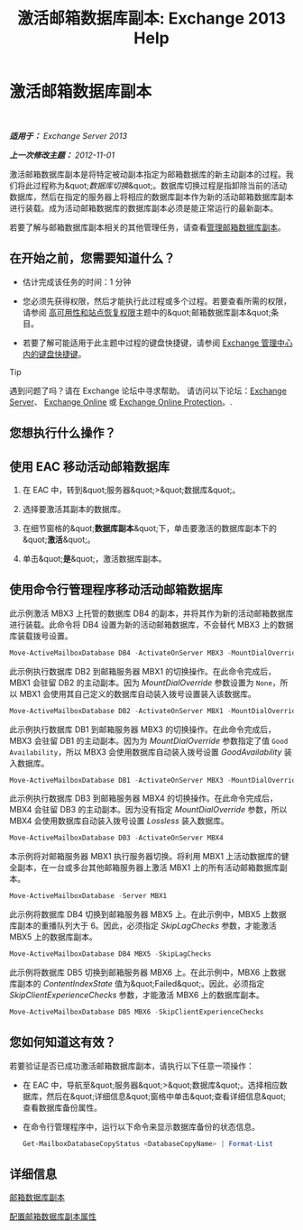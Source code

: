 ﻿---
title: '激活邮箱数据库副本: Exchange 2013 Help'
TOCTitle: 激活邮箱数据库副本
ms:assetid: d948269b-c902-4d8d-8c2b-269473359baa
ms:mtpsurl: https://technet.microsoft.com/zh-cn/library/Ee364750(v=EXCHG.150)
ms:contentKeyID: 50491759
ms.date: 05/21/2018
mtps_version: v=EXCHG.150
ms.translationtype: MT
---

# 激活邮箱数据库副本

 

_**适用于：** Exchange Server 2013_

_**上一次修改主题：** 2012-11-01_

激活邮箱数据库副本是将特定被动副本指定为邮箱数据库的新主动副本的过程。我们将此过程称为\&quot;*数据库切换*\&quot;。数据库切换过程是指卸除当前的活动数据库，然后在指定的服务器上将相应的数据库副本作为新的活动邮箱数据库副本进行装载。成为活动邮箱数据库的数据库副本必须是能正常运行的最新副本。

若要了解与邮箱数据库副本相关的其他管理任务，请查看[管理邮箱数据库副本](managing-mailbox-database-copies-exchange-2013-help.md)。

## 在开始之前，您需要知道什么？

  - 估计完成该任务的时间：1 分钟

  - 您必须先获得权限，然后才能执行此过程或多个过程。若要查看所需的权限，请参阅 [高可用性和站点恢复权限](high-availability-and-site-resilience-permissions-exchange-2013-help.md)主题中的\&quot;邮箱数据库副本\&quot;条目。

  - 若要了解可能适用于此主题中过程的键盘快捷键，请参阅 [Exchange 管理中心内的键盘快捷键](keyboard-shortcuts-in-the-exchange-admin-center-exchange-online-protection-help.md)。

> [!TIP]  
> 遇到问题了吗？请在 Exchange 论坛中寻求帮助。 请访问以下论坛：<a href="https://go.microsoft.com/fwlink/p/?linkid=60612">Exchange Server</a>、 <a href="https://go.microsoft.com/fwlink/p/?linkid=267542">Exchange Online</a> 或 <a href="https://go.microsoft.com/fwlink/p/?linkid=285351">Exchange Online Protection</a>。.


## 您想执行什么操作？

## 使用 EAC 移动活动邮箱数据库

1.  在 EAC 中，转到\&quot;服务器\&quot;\>\&quot;数据库\&quot;。

2.  选择要激活其副本的数据库。

3.  在细节窗格的\&quot;**数据库副本**\&quot;下，单击要激活的数据库副本下的\&quot;**激活**\&quot;。

4.  单击\&quot;**是**\&quot;，激活数据库副本。

## 使用命令行管理程序移动活动邮箱数据库

此示例激活 MBX3 上托管的数据库 DB4 的副本，并将其作为新的活动邮箱数据库进行装载。此命令将 DB4 设置为新的活动邮箱数据库，不会替代 MBX3 上的数据库装载拨号设置。

```powershell
Move-ActiveMailboxDatabase DB4 -ActivateOnServer MBX3 -MountDialOverride:None
```

此示例执行数据库 DB2 到邮箱服务器 MBX1 的切换操作。在此命令完成后，MBX1 会驻留 DB2 的主动副本。因为 *MountDialOverride* 参数设置为 `None`，所以 MBX1 会使用其自己定义的数据库自动装入拨号设置装入该数据库。

```powershell
Move-ActiveMailboxDatabase DB2 -ActivateOnServer MBX1 -MountDialOverride:None
```

此示例执行数据库 DB1 到邮箱服务器 MBX3 的切换操作。在此命令完成后，MBX3 会驻留 DB1 的主动副本。因为为 *MountDialOverride* 参数指定了值 `Good Availability`，所以 MBX3 会使用数据库自动装入拨号设置 *GoodAvailability* 装入数据库。

```powershell
Move-ActiveMailboxDatabase DB1 -ActivateOnServer MBX3 -MountDialOverride:GoodAvailability
```

此示例执行数据库 DB3 到邮箱服务器 MBX4 的切换操作。在此命令完成后，MBX4 会驻留 DB3 的主动副本。因为没有指定 *MountDialOverride* 参数，所以 MBX4 会使用数据库自动装入拨号设置 *Lossless* 装入数据库。

```powershell
Move-ActiveMailboxDatabase DB3 -ActivateOnServer MBX4
```

本示例将对邮箱服务器 MBX1 执行服务器切换。将利用 MBX1 上活动数据库的健全副本，在一台或多台其他邮箱服务器上激活 MBX1 上的所有活动邮箱数据库副本。

```powershell
Move-ActiveMailboxDatabase -Server MBX1
```

此示例将数据库 DB4 切换到邮箱服务器 MBX5 上。在此示例中，MBX5 上数据库副本的重播队列大于 6。因此，必须指定 *SkipLagChecks* 参数，才能激活 MBX5 上的数据库副本。

```powershell
Move-ActiveMailboxDatabase DB4 MBX5 -SkipLagChecks
```

此示例将数据库 DB5 切换到邮箱服务器 MBX6 上。在此示例中，MBX6 上数据库副本的 *ContentIndexState* 值为\&quot;Failed\&quot;。因此，必须指定 *SkipClientExperienceChecks* 参数，才能激活 MBX6 上的数据库副本。

```powershell
Move-ActiveMailboxDatabase DB5 MBX6 -SkipClientExperienceChecks
```

## 您如何知道这有效？

若要验证是否已成功激活邮箱数据库副本，请执行以下任意一项操作：

  - 在 EAC 中，导航至\&quot;服务器\&quot;\>\&quot;数据库\&quot;。选择相应数据库，然后在\&quot;详细信息\&quot;窗格中单击\&quot;查看详细信息\&quot;查看数据库备份属性。

  - 在命令行管理程序中，运行以下命令来显示数据库备份的状态信息。
    
    ```powershell
    Get-MailboxDatabaseCopyStatus <DatabaseCopyName> | Format-List
    ```

## 详细信息

[邮箱数据库副本](mailbox-database-copies-exchange-2013-help.md)

[配置邮箱数据库副本属性](configure-mailbox-database-copy-properties-exchange-2013-help.md)

